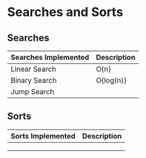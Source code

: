 # Searches and Sorts

## Searches

| Searches Implemented      | Description |
| ------------------------- | ----------- |
| Linear Search             | O{n}        |
| Binary Search             | O{log(n)}   |
| Jump Search               |             |

## Sorts 

| Sorts Implemented         | Description |
| ------------------------- | ----------- |
|                           |             |
|                           |             |
|                           |             |